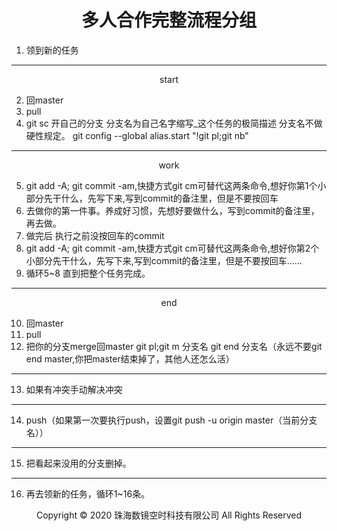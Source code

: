 # <center>多人合作完整流程分组</center>

1. 领到新的任务

----------------------------------------------------

<center>start</center>

2. 回master 
3. pull
4. git sc 开自己的分支 分支名为自己名字缩写_这个任务的极简描述 分支名不做硬性规定。
git config --global alias.start "!git pl;git nb"

----------------------------------------------------

<center>work</center>

5. git add -A; git commit -am,快捷方式git cm可替代这两条命令,想好你第1个小部分先干什么，先写下来,写到commit的备注里，但是不要按回车
6. 去做你的第一件事。养成好习惯，先想好要做什么，写到commit的备注里，再去做。
7. 做完后 执行之前没按回车的commit
8. git add -A; git commit -am,快捷方式git cm可替代这两条命令,想好你第2个小部分先干什么，先写下来,写到commit的备注里，但是不要按回车……
9. 循环5~8 直到把整个任务完成。

----------------------------------------------------

<center>end</center>

10. 回master
11. pull
12. 把你的分支merge回master
git pl;git m 分支名
git end 分支名（永远不要git end master,你把master结束掉了，其他人还怎么活）

----------------------------------------------------

13. 如果有冲突手动解决冲突

----------------------------------------------------

14. push（如果第一次要执行push，设置git push -u origin master（当前分支名））

----------------------------------------------------

15. 把看起来没用的分支删掉。

----------------------------------------------------

16. 再去领新的任务，循环1~16条。

<center> Copyright © 2020 珠海数镜空时科技有限公司 All Rights Reserved</center>
